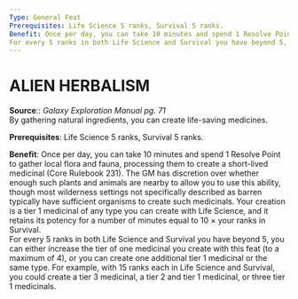 ```yaml
---
Type: General Feat
Prerequisites: Life Science 5 ranks, Survival 5 ranks.
Benefit: Once per day, you can take 10 minutes and spend 1 Resolve Point to gather local flora and fauna, processing them to create a short-lived medicinal (Core Rulebook 231). The GM has discretion over whether enough such plants and animals are nearby to allow you to use this ability, though most wilderness settings not specifically described as barren typically have sufficient organisms to create such medicinals. Your creation is a tier 1 medicinal of any type you can create with Life Science, and it retains its potency for a number of minutes equal to 10 × your ranks in Survival.  
For every 5 ranks in both Life Science and Survival you have beyond 5, you can either increase the tier of one medicinal you create with this feat (to a maximum of 4), or you can create one additional tier 1 medicinal or the same type. For example, with 15 ranks each in Life Science and Survival, you could create a tier 3 medicinal, a tier 2 and tier 1 medicinal, or three tier 1 medicinals.
---
```

# ALIEN HERBALISM
**Source**:: _Galaxy Exploration Manual pg. 71_  
By gathering natural ingredients, you can create life-saving medicines.

**Prerequisites**: Life Science 5 ranks, Survival 5 ranks.

**Benefit**: Once per day, you can take 10 minutes and spend 1 Resolve Point to gather local flora and fauna, processing them to create a short-lived medicinal (Core Rulebook 231). The GM has discretion over whether enough such plants and animals are nearby to allow you to use this ability, though most wilderness settings not specifically described as barren typically have sufficient organisms to create such medicinals. Your creation is a tier 1 medicinal of any type you can create with Life Science, and it retains its potency for a number of minutes equal to 10 × your ranks in Survival.  
For every 5 ranks in both Life Science and Survival you have beyond 5, you can either increase the tier of one medicinal you create with this feat (to a maximum of 4), or you can create one additional tier 1 medicinal or the same type. For example, with 15 ranks each in Life Science and Survival, you could create a tier 3 medicinal, a tier 2 and tier 1 medicinal, or three tier 1 medicinals.
